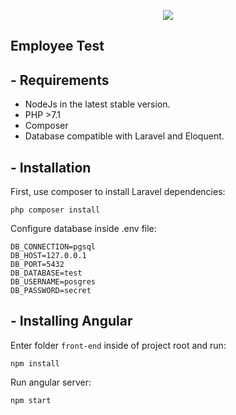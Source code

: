 <p align="center"><img src="https://laravel.com/assets/img/components/logo-laravel.svg"></p>


## Employee Test

## - Requirements

- NodeJs in the latest stable version.
- PHP >7.1
- Composer
- Database compatible with Laravel and Eloquent.

## - Installation

First, use composer to install Laravel dependencies:
```
php composer install
```

Configure database inside .env file:
```
DB_CONNECTION=pgsql
DB_HOST=127.0.0.1
DB_PORT=5432
DB_DATABASE=test
DB_USERNAME=posgres
DB_PASSWORD=secret
```

## - Installing Angular

Enter folder ``` front-end ``` inside of project root and run:

``` 
npm install 
```

Run angular server:
``` 
npm start
```


